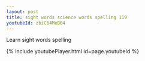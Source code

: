 ```yaml
---
layout: post
title: sight words science words spelling 119
youtubeId: zbiC64MeB04
---
```

 
 
Learn sight words spelling
 
 
 
 
{% include youtubePlayer.html id=page.youtubeId %}
 
 
